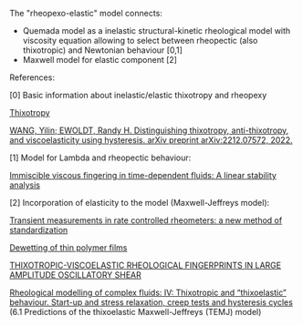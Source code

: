 The "rheopexo-elastic" model connects:
- Quemada model as a inelastic structural-kinetic rheological model with viscosity equation allowing to select between rheopectic (also thixotropic) and Newtonian behaviour [0,1]
- Maxwell model for elastic component [2]


References:

[0] Basic information about inelastic/elastic thixotropy and rheopexy

[Thixotropy](https://www.sciencedirect.com/science/article/abs/pii/S0001868608001735?via%3Dihub)

[WANG, Yilin; EWOLDT, Randy H. Distinguishing thixotropy, anti-thixotropy, and viscoelasticity using hysteresis. arXiv preprint arXiv:2212.07572, 2022.](https://arxiv.org/abs/2212.07572)

[1] Model for Lambda and rheopectic behaviour:

[Immiscible viscous fingering in time-dependent fluids: A linear stability
analysis](https://www.sciencedirect.com/science/article/pii/S0020746223001038)


[2] Incorporation of elasticity to the model (Maxwell-Jeffreys model):

[Transient measurements in rate controlled rheometers: a new method of standardization](https://www.degruyter.com/document/doi/10.1515/arh-2000-0018/html)

[Dewetting of thin polymer films](https://link.springer.com/article/10.1140/epje/i2006-10057-5)

[THIXOTROPIC-VISCOELASTIC RHEOLOGICAL FINGERPRINTS IN LARGE 
AMPLITUDE OSCILLATORY SHEAR](https://core.ac.uk/download/pdf/17355558.pdf)

[Rheological modelling of complex fluids: IV: Thixotropic and “thixoelastic” behaviour. Start-up and stress relaxation, creep tests and hysteresis cycles](https://www.cambridge.org/core/journals/the-european-physical-journal-applied-physics/article/abs/rheological-modelling-of-complex-fluids-iv-thixotropic-and-thixoelastic-behaviour-startup-and-stress-relaxation-creep-tests-and-hysteresis-cycles/D506017E2D145396DFFB2844230307A3) (6.1 Predictions of the thixoelastic Maxwell-Jeffreys
(TEMJ) model)
